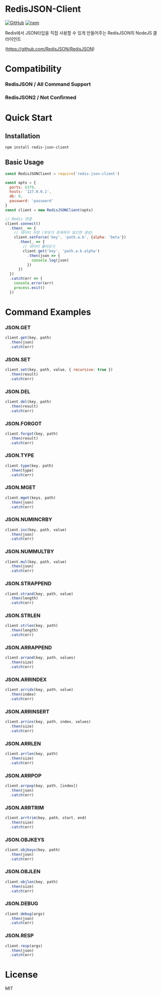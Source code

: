 
# RedisJSON-Client
[![GitHub](https://img.shields.io/github/license/hojin-jeong/redis-json-client)](https://github.com/hojin-jeong/redis-json-client/blob/master/license.md)
[![npm](https://img.shields.io/npm/v/redis-json-client)](https://badge.fury.io/js/redis-json-client)

Redis에서 JSON타입을 직접 사용할 수 있게 만들어주는 RedisJSON의 NodeJS 클라이언트

(https://github.com/RedisJSON/RedisJSON)

# Compatibility

### RedisJSON / All Command Support
### RedisJSON2 / Not Confirmed

# Quick Start

## Installation
```shell
npm install redis-json-client
```

## Basic Usage
```javascript
const RedisJSONClient = require('redis-json-client')

const opts = {
  ports: 6379,
  hosts: '127.0.0.1',
  db: 0,
  password: 'password'
}
const client = new RedisJSONClient(opts)

// Redis 연결
client.connect()
  .then(_ => {
    // 데이터 저장 (부모가 존재하지 않으면 생성)
    client.setForce('key', 'path.a.b', {alpha: 'beta'})
      .then(_ => {
        // 데이터 불러오기
        client.get('key', 'path.a.b.alpha')
          .then(json => {
            console.log(json)
          })      
      })  
  })
  .catch(err => {
    console.error(err)
    process.exit()  
  })
```

# Command Examples

### JSON.GET
```javascript
client.get(key, path)
  .then(json)
  .catch(err)
```
### JSON.SET
```javascript
client.set(key, path, value, { recursive: true })
  .then(result)
  .catch(err)
```
### JSON.DEL
```javascript
client.del(key, path)
  .then(result)
  .catch(err)
```
### JSON.FORGOT
```javascript
client.forgot(key, path)
  .then(result)
  .catch(err)
```
### JSON.TYPE
```javascript
client.type(key, path)
  .then(type)
  .catch(err)
```
### JSON.MGET
```javascript
client.mget(keys, path)
  .then(json)
  .catch(err)
```
### JSON.NUMINCRBY
```javascript
client.inc(key, path, value)
  .then(json)
  .catch(err)
```
### JSON.NUMMULTBY
```javascript
client.mul(key, path, value)
  .then(json)
  .catch(err)
```
### JSON.STRAPPEND
```javascript
client.strand(key, path, value)
  .then(length)
  .catch(err)
```
### JSON.STRLEN
```javascript
client.strlen(key, path)
  .then(length)
  .catch(err)
```
### JSON.ARRAPPEND
```javascript
client.arrand(key, path, values)
  .then(size)
  .catch(err)
```
### JSON.ARRINDEX
```javascript
client.arridx(key, path, value)
  .then(index)
  .catch(err)
```
### JSON.ARRINSERT
```javascript
client.arrins(key, path, index, values)
  .then(size)
  .catch(err)
```
### JSON.ARRLEN
```javascript
client.arrlen(key, path)
  .then(size)
  .catch(err)
```
### JSON.ARRPOP
```javascript
client.arrpop(key, path, [index])
  .then(json)
  .catch(err)
```
### JSON.ARRTRIM
```javascript
client.arrtrim(key, path, start, end)
  .then(size)
  .catch(err)
```
### JSON.OBJKEYS
```javascript
client.objkeys(key, path)
  .then(json)
  .catch(err)
```
### JSON.OBJLEN
```javascript
client.objlen(key, path)
  .then(size)
  .catch(err)
```
### JSON.DEBUG
```javascript
client.debug(args)
  .then(json)
  .catch(err)
```
### JSON.RESP
```javascript
client.resp(args)
  .then(json)
  .catch(err)
```

# License
MIT